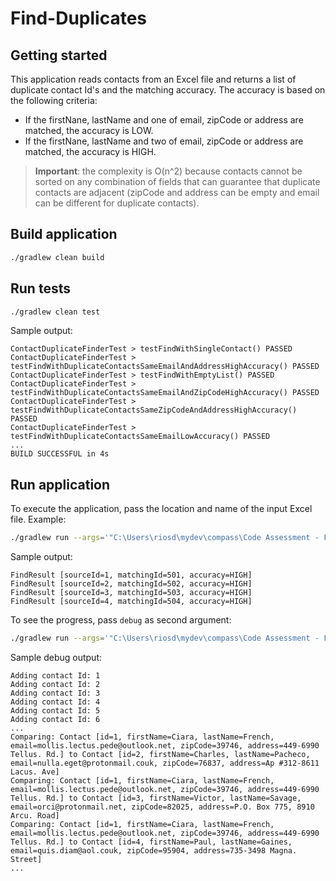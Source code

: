 # Find-Duplicates


## Getting started

This application reads contacts from an Excel file and returns a list of duplicate contact Id's and the matching accuracy.
The accuracy is based on the following criteria:
* If the firstNane, lastName and one of email, zipCode or address are matched, the accuracy is LOW.
* If the firstNane, lastName and two of email, zipCode or address are matched, the accuracy is HIGH. 
 
> **Important**: the complexity is O(n^2) because contacts cannot be sorted on any combination of fields that can guarantee that duplicate contacts are adjacent (zipCode and address can be empty and email can be different for duplicate contacts).


## Build application

```sh
./gradlew clean build
```

## Run tests

```sh
./gradlew clean test
```

Sample output:

```
ContactDuplicateFinderTest > testFindWithSingleContact() PASSED
ContactDuplicateFinderTest > testFindWithDuplicateContactsSameEmailAndAddressHighAccuracy() PASSED
ContactDuplicateFinderTest > testFindWithEmptyList() PASSED
ContactDuplicateFinderTest > testFindWithDuplicateContactsSameEmailAndZipCodeHighAccuracy() PASSED
ContactDuplicateFinderTest > testFindWithDuplicateContactsSameZipCodeAndAddressHighAccuracy() PASSED
ContactDuplicateFinderTest > testFindWithDuplicateContactsSameEmailLowAccuracy() PASSED
...
BUILD SUCCESSFUL in 4s
```

## Run application

To execute the application, pass the location and name of the input Excel file. Example:

```sh
./gradlew run --args='"C:\Users\riosd\mydev\compass\Code Assessment - Find Duplicates Input (2).xlsx"'
```

Sample output:

```
FindResult [sourceId=1, matchingId=501, accuracy=HIGH]
FindResult [sourceId=2, matchingId=502, accuracy=HIGH]
FindResult [sourceId=3, matchingId=503, accuracy=HIGH]
FindResult [sourceId=4, matchingId=504, accuracy=HIGH]
```

To see the progress, pass `debug` as second argument:

```sh
./gradlew run --args='"C:\Users\riosd\mydev\compass\Code Assessment - Find Duplicates Input (2).xlsx" debug'
```

Sample debug output:

```
Adding contact Id: 1
Adding contact Id: 2
Adding contact Id: 3
Adding contact Id: 4
Adding contact Id: 5
Adding contact Id: 6
...
Comparing: Contact [id=1, firstName=Ciara, lastName=French, email=mollis.lectus.pede@outlook.net, zipCode=39746, address=449-6990 Tellus. Rd.] to Contact [id=2, firstName=Charles, lastName=Pacheco, email=nulla.eget@protonmail.couk, zipCode=76837, address=Ap #312-8611 Lacus. Ave]
Comparing: Contact [id=1, firstName=Ciara, lastName=French, email=mollis.lectus.pede@outlook.net, zipCode=39746, address=449-6990 Tellus. Rd.] to Contact [id=3, firstName=Victor, lastName=Savage, email=orci@protonmail.net, zipCode=82025, address=P.O. Box 775, 8910 Arcu. Road]
Comparing: Contact [id=1, firstName=Ciara, lastName=French, email=mollis.lectus.pede@outlook.net, zipCode=39746, address=449-6990 Tellus. Rd.] to Contact [id=4, firstName=Paul, lastName=Gaines, email=quis.diam@aol.couk, zipCode=95904, address=735-3498 Magna. Street]
...
```
